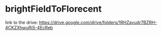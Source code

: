 # brightFieldToFlorecent

link to the drive:
https://drive.google.com/drive/folders/1RHZavudr7BZRH-4CKZXhwuRiS-4EcReb

